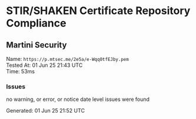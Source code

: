 # STIR/SHAKEN Certificate Repository Compliance

## Martini Security

Name: `https://p.mtsec.me/2e5a/e-Wqq0tfEJby.pem`\
Tested At: 01 Jun 25 21:43 UTC\
Time: 53ms

### Issues

no warning, or error, or notice date level issues were found

Generated: 01 Jun 25 21:52 UTC
